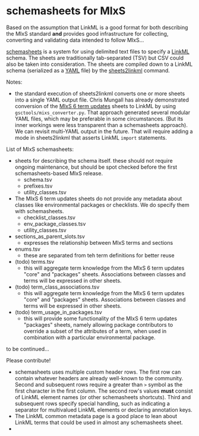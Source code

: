 # schemasheets for MIxS

Based on the assumption that LinkML is a good format for both describing the MIxS standard **and** provides good
infrastructure for collecting, converting and validating data intended to follow MIxS...

[schemasheets](https://linkml.io/schemasheets/) is a system for using delimited text files to specify
a [LinkML](https://linkml.io/) schema. The sheets are traditionally tab-separated (TSV) but CSV could also be taken into
consideration. The sheets are compiled down to a LinkML schema (serialized as
a [YAML](https://en.wikipedia.org/wiki/YAML) file) by
the [sheets2linkml](https://linkml.io/schemasheets/intro/converting/) command.

Notes:

- the standard execution of sheets2linkml converts one or more sheets into a single YAML output file. Chris Mungall has
  already demonstrated conversion of
  the [MIxS 6 term updates](https://docs.google.com/spreadsheets/d/1QDeeUcDqXes69Y2RjU2aWgOpCVWo5OVsBX9MKmMqi_o/edit#gid=750683809)
  sheets to LinkML by using `gsctools/mixs_converter.py`. That approach generated several modular YAML files, which may
  be preferable in some circumstances. (But its inner workings were less transparent than a schemasheets approach). We
  can revisit multi-YAML output in the future. That will require adding a mode in sheets2linkml that asserts
  LinkML `import` statements.

List of MIxS schemasheets:

- sheets for describing the schema itself. these should not require ongoing maintenance, but should be spot checked
  before the first schemasheets-based MIxS release.
    - schema.tsv
    - prefixes.tsv
    - utility_classes.tsv
- The MIxS 6 term updates sheets do not provide any metadata about classes like environmental packages or checklists. We
  do specify them with schemasheets.
    - checklist_classes.tsv
    - env_package_classes.tsv
    - utility_classes.tsv
- sections_as_parent_slots.tsv
    - expresses the relationship between MIxS terms and sections
- enums.tsv
    - these are separated from teh term definitions for better reuse
- (todo) terms.tsv
    - this will aggregate term knowledge from the MIxS 6 term updates "core" and "packages" sheets. Associations between
      classes and terms will be expressed in other sheets.
- (todo) term_class_associations.tsv
    - this will aggregate term knowledge from the MIxS 6 term updates "core" and "packages" sheets. Associations between
      classes and terms will be expressed in other sheets.
- (todo) term_usage_in_packages.tsv
    - this will provide some functionality of the MIxS 6 term updates "packages" sheets, namely allowing package
      contributors to override a subset of the attributes of a term, when used in combination with a particular
      environmental package.

to be continued...

Please contribute!

- schemasheets uses multiple custom header rows. The first row can contain whatever headers are already well-known to
  the community. Second and subsequent rows require a greater than `>` symbol as the first character in the first
  column. The second row's values **must** consist of LinkML element names (or other schemasheets shortcuts). Third and
  subsequent rows specify special handling, such as indicating a separator for multivalued LinkML elements or declaring
  annotation keys.
- The LinkML common metadata page is a good place to lean about LinkML terms that could be used in almost any
  schemasheets sheet.
- 